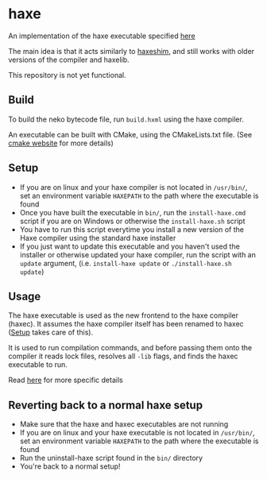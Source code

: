 # haxe

An implementation of the haxe executable specified [here](https://github.com/HaxeFoundation/haxe/wiki/Haxe-haxec-haxelib-plan#haxe-the-frontend)

The main idea is that it acts similarly to [haxeshim](https://github.com/lix-pm/haxeshim), and still works with older versions of the compiler and haxelib.

This repository is not yet functional.

## Build

To build the neko bytecode file, run `build.hxml` using the haxe compiler.

An executable can be built with CMake, using the CMakeLists.txt file. (See [cmake website](https://cmake.org/) for more details)

## Setup

- If you are on linux and your haxe compiler is not located in `/usr/bin/`, set an environment variable `HAXEPATH` to the path where the executable is found
- Once you have built the executable in `bin/`, run the `install-haxe.cmd` script if you are on Windows or otherwise the `install-haxe.sh` script
- You have to run this script everytime you install a new version of the Haxe compiler using the standard haxe installer
- If you just want to update this executable and you haven't used the installer or otherwise updated your haxe compiler, run the script with an `update` argument, (i.e. `install-haxe update` or `./install-haxe.sh update`)

## Usage

The haxe executable is used as the new frontend to the haxe compiler (haxec). It assumes the haxe compiler itself has been renamed to haxec ([Setup](#Setup) takes care of this).

It is used to run compilation commands, and before passing them onto the compiler it reads lock files, resolves all `-lib` flags, and finds the haxec executable to run.

Read [here](https://github.com/HaxeFoundation/haxe/wiki/Haxe-haxec-haxelib-plan#haxe-the-frontend) for more specific details

## Reverting back to a normal haxe setup

- Make sure that the haxe and haxec executables are not running
- If you are on linux and your haxe executable is not located in `/usr/bin/`, set an environment variable `HAXEPATH` to the path where the executable is found
- Run the uninstall-haxe script found in the `bin/` directory
- You're back to a normal setup!
